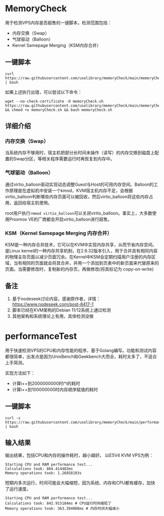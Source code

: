 # MemoryCheck

用于检测VPS内存是否超售的一键脚本，检测范围包括：

- 内存交换（Swap）
- 气球驱动（Balloon）
- Kernel Samepage Merging（KSM内存合并）

## 一键脚本
```
curl https://raw.githubusercontent.com/uselibrary/memoryCheck/main/memoryCheck.sh | bash
```

如果上述执行出错，可以尝试以下命令：
```
wget --no-check-certificate -O memoryCheck.sh https://raw.githubusercontent.com/uselibrary/memoryCheck/main/memoryCheck.sh && chmod +x memoryCheck.sh && bash memoryCheck.sh
```

## 详细介绍
### 内存交换（Swap）
当系统内存不够用时，宿主机把部分长时间未操作（读写）的内存交换到磁盘上配置的Swap分区，等相关程序需要运行时再恢复到内存中。

### 气球驱动（Balloon）
通过virtio_balloon驱动实现动态调整Guest与Host的可用内存空间。Balloon的工作原理是在虚拟机中安装一个kmod，KVM宿主机内存不足，会根据virtio_balloon判断哪些内存页面可以被回收，然后virtio_balloon将这些内存占用，返回给宿主机使用。

root用户执行`rmmod virtio_balloon`可以关闭virtio_balloon。事实上，大多数使用Proxmox VE的厂商都会开启virtio_balloon进行超售。

### KSM（Kernel Samepage Merging 内存合并）
KSM是一种内存合并技术，它可以在KVM中实现内存共享，从而节省内存空间。是Linux kernel的一种内存共享机制，在2.6.32版本引入，用于合并具有相同内容的物理主存页面以减少页面冗余。在Kernel中KSM会定期扫描用户注册的内存区域，当有相同的页面就会将其合并，并用一个添加到页表中的新页面来代替原来的页面。当需要修改时，复制新的内存页，再做修改(将其标记为 copy-on-write)



## 备注
1. 基于nodeseek讨论内容，感谢原作者，详情：https://www.nodeseek.com/post-8417-1
2. 脚本已经在KVM架构的Debian 11/12系统上通过检测
3. 其他架构和系统理论上有用，具体检测没做


# performanceTest

用于快速检测VPS的CPU和内存性能的程序，基于Golang编写。功能和测试内容都很简单，出发点是因为UnixBench和Geekbench大而全，耗时太多了，不适合上手简测。

实现方法如下：

- 计算i++到2000000000时i*i的耗时
- 计算i++到100000000时内存顺序赋值的耗时

## 一键脚本
```
curl -s https://raw.githubusercontent.com/uselibrary/memoryCheck/main/performanceTest.sh | bash
```

## 输入结果
输出结果，包括CPU和内存的操作耗时，越小越好。
以E5V4 KVM VPS为例：
```
Starting CPU and RAM performance test...
Calculations took: 864.414482ms
Memory operations took: 1.26858103s
```
短期内多次运行，时间可能会大幅缩短，因为系统、内存和CPU都有缓存，加快了运行速度。
```
Starting CPU and RAM performance test...
Calculations took: 842.915184ms # CPU运行时间缩短了
Memory operations took: 363.394008ms # 内存时间大幅减小
```
